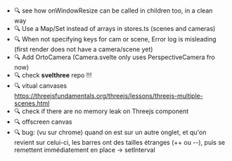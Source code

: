 - 🔍 see how onWindowResize can be called in children too, in a clean way
- 🔍 Use a Map/Set instead of arrays in stores.ts (scenes and cameras)
- 🔍 When not specifying keys for cam or scene, Error log is misleading (first render does not have a camera/scene yet)
- 🔍 Add OrtoCamera (Camera.svelte only uses PerspectiveCamera fro now)
- 🔍 check **svelthree** repo !!!
- 🔍 vitual canvases https://threejsfundamentals.org/threejs/lessons/threejs-multiple-scenes.html
- 🔍 check if there are no memory leak on Threejs component
- 🔍 offscreen canvas
- 🔍 bug: (vu sur chrome) quand on est sur un autre onglet, et qu'on revient sur celui-ci, les barres ont des tailles étranges (++ ou --), puis se remettent immédiatement en place -> setInterval
